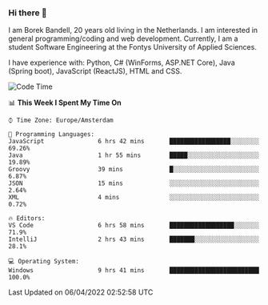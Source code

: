 ### Hi there 👋

I am Borek Bandell, 20 years old living in the Netherlands. I am interested in general programming/coding and web development. Currently, I am a student Software Engineering at the Fontys University of Applied Sciences.

I have experience with: Python, C# (WinForms, ASP.NET Core), Java (Spring boot), JavaScript (ReactJS), HTML and CSS.

<!--START_SECTION:waka-->
![Code Time](http://img.shields.io/badge/Code%20Time-58%20hrs%208%20mins-blue)

📊 **This Week I Spent My Time On** 

```text
⌚︎ Time Zone: Europe/Amsterdam

💬 Programming Languages: 
JavaScript               6 hrs 42 mins       █████████████████░░░░░░░░   69.26% 
Java                     1 hr 55 mins        █████░░░░░░░░░░░░░░░░░░░░   19.89% 
Groovy                   39 mins             █░░░░░░░░░░░░░░░░░░░░░░░░   6.87% 
JSON                     15 mins             ░░░░░░░░░░░░░░░░░░░░░░░░░   2.64% 
XML                      4 mins              ░░░░░░░░░░░░░░░░░░░░░░░░░   0.72%

🔥 Editors: 
VS Code                  6 hrs 58 mins       ██████████████████░░░░░░░   71.9% 
IntelliJ                 2 hrs 43 mins       ███████░░░░░░░░░░░░░░░░░░   28.1%

💻 Operating System: 
Windows                  9 hrs 41 mins       █████████████████████████   100.0%

```


 Last Updated on 06/04/2022 02:52:58 UTC
<!--END_SECTION:waka-->

<!--**tcBorek2002/tcBorek2002** is a ✨ _special_ ✨ repository because its `README.md` (this file) appears on your GitHub profile.

Here are some ideas to get you started:

- 🔭 I’m currently working on ...
- 🌱 I’m currently learning ...
- 👯 I’m looking to collaborate on ...
- 🤔 I’m looking for help with ...
- 💬 Ask me about ...
- 📫 How to reach me: ...
- 😄 Pronouns: ...
- ⚡ Fun fact: ...
-->
